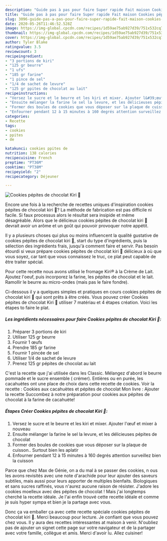 ```yaml
---
description: "Guide pas à pas pour faire Super rapide Fait maison Cookies pépites de chocolat Kiri 🧀"
title: "Guide pas à pas pour faire Super rapide Fait maison Cookies pépites de chocolat Kiri 🧀"
slug: 3096-guide-pas-a-pas-pour-faire-super-rapide-fait-maison-cookies-pepites-de-chocolat-kiri
date: 2020-05-26T11:46:52.528Z
image: https://img-global.cpcdn.com/recipes/1d59ae75ab927d39/751x532cq70/cookies-pepites-de-chocolat-kiri-🧀-photo-principale-de-la-recette.jpg
thumbnail: https://img-global.cpcdn.com/recipes/1d59ae75ab927d39/751x532cq70/cookies-pepites-de-chocolat-kiri-🧀-photo-principale-de-la-recette.jpg
cover: https://img-global.cpcdn.com/recipes/1d59ae75ab927d39/751x532cq70/cookies-pepites-de-chocolat-kiri-🧀-photo-principale-de-la-recette.jpg
author: Tyler Blake
ratingvalue: 3.5
reviewcount: 3
recipeingredient:
- "3 portions de kiri"
- "125 gr beurre"
- "1 ufs"
- "185 gr farine"
- "1 pince de sel"
- "1/4 de sachet de levure"
- "125 gr ppites de chocolat au lait"
recipeinstructions:
- "Versez le sucre et le beurre et les kiri et mixer. Ajouter l&#39;œuf et mixer à nouveau"
- "Ensuite mélanger la farine le sel la levure, et les délicieuses pépites de chocolat"
- "Former des boules de cookies que vous déposer sur la plaque de cuisson.. Surtout bien les aplatir"
- "Enfourner pendant 12 à 15 minutes à 160 degrés attention surveillez bien la cuisson"
categories:
- Recette
tags:
- cookies
- ppites
- de

katakunci: cookies ppites de 
nutrition: 138 calories
recipecuisine: French
preptime: "PT36M"
cooktime: "PT38M"
recipeyield: "2"
recipecategory: Déjeuner

---
```



![Cookies pépites de chocolat Kiri 🧀](https://img-global.cpcdn.com/recipes/1d59ae75ab927d39/751x532cq70/cookies-pepites-de-chocolat-kiri-🧀-photo-principale-de-la-recette.jpg)

Encore une fois à la recherche de recettes uniques d'inspiration cookies pépites de chocolat kiri 🧀? La méthode de fabrication est pas difficile ni facile. Si faux processus alors le résultat sera insipide et même désagréable. Alors que le délicieux cookies pépites de chocolat kiri 🧀 devrait avoir un arôme et un goût qui pouvoir provoquer notre appétit.

Il y a plusieurs choses qui plus ou moins influencent la qualité gustative de cookies pépites de chocolat kiri 🧀, start du type d'ingrédients, puis la sélection des ingrédients frais, jusqu'à comment faire et servir. Pas besoin étourdi si veux prépare cookies pépites de chocolat kiri 🧀 délicieux à où que vous soyez, car tant que vous connaissez le truc, ce plat peut capable de être traiter spécial.

Pour cette recette nous avons utilisé le fromage Kiri® à la Crème de Lait. Ajoutez l&#39;oeuf, puis incorporez la farine, les pépites de chocolat et le lait. Ramollir le beurre au micro-ondes (mais pas le faire fondre).


Ci-dessous il y a quelques simples et pratiques en cours cookies pépites de chocolat kiri 🧀 qui sont prêts à être créés. Vous pouvez créer Cookies pépites de chocolat Kiri 🧀 utiliser 7 matériau et 4 étapes création. Voici les étapes to faire le plat.

<!--inarticleads1-->

##### Les ingrédients nécessaires pour faire Cookies pépites de chocolat Kiri 🧀:

1. Préparer 3 portions de kiri
1. Utiliser 125 gr beurre
1. Fournir 1 œufs
1. Prendre 185 gr farine
1. Fournir 1 pincée de sel
1. Utiliser 1/4 de sachet de levure
1. Prenez 125 gr pépites de chocolat au lait


C&#39;est la recette que j&#39;ai utilisée dans les Classic. Mélangez d&#39;abord le beurre pommade et le sucre ensemble ( crémer). Entières ou en purée, les cacahuètes ont une place de choix dans cette recette de cookies. Voir la recette : Cookies aux cacahuètes et pépites de chocolat Mon livre : Ajouter la recette Succombez à notre préparation pour cookies aux pépites de chocolat à la farine de cacahuète! 

<!--inarticleads2-->

##### Étapes Créer Cookies pépites de chocolat Kiri 🧀:

1. Versez le sucre et le beurre et les kiri et mixer. Ajouter l&#39;œuf et mixer à nouveau
1. Ensuite mélanger la farine le sel la levure, et les délicieuses pépites de chocolat
1. Former des boules de cookies que vous déposer sur la plaque de cuisson.. Surtout bien les aplatir
1. Enfourner pendant 12 à 15 minutes à 160 degrés attention surveillez bien la cuisson


Parce que chez Max de Génie, on a du mal à se passer des cookies, n ous les avons revisités avec une note d&#39;arachide pour leur ajouter des saveurs subtiles, mais aussi pour leurs apporter de multiples bienfaits. Biologiques et sans sucres raffinés, vous n&#39;aurez aucune raison de résister. J&#39;adore les cookies moelleux avec des pépites de chocolat ! Mais j&#39;ai longtemps cherché la recette idéale. Je l&#39;ai enfin trouvé cette recette idéale et comme je suis hyper sympa et bien je la partage avec vous. 


Donc ça va emballer ça avec cette recette spéciale cookies pépites de chocolat kiri 🧀. Merci beaucoup pour lecture. Je confiant que vous pouvez chez vous. Il y aura des recettes  intéressantes at maison à venir. N'oubliez pas de ajouter un signet cette page sur votre navigateur et de la partager avec votre famille, collègue et amis. Merci d'avoir lu. Allez cuisiner!
